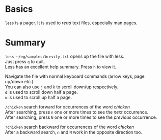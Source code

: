 # Basics

`less` is a pager. It is used to *read* text files, especially man pages.

# Summary

`less ~/eg/samples/brevity.txt` opens up the file with less.  
Just press `q` to quit.  
Less has an excellent help summary. Press `h` to view it.  

Navigate the file with normal keyboard commands (arrow keys, page up/down etc.)  
You can also use `j` and `k` to scroll down/up respectively.  
`d` is used to scroll down half a page.  
`u` is used to scroll up half a page.  

`/chicken` search forward for occurrences of the word *chicken*  
After searching, press `n` one or more times to see the *next* occurrence.  
After searching, press `N` one or more times to see the *previous* occurrence. 

`?chicken` search backward for occurrences of the word *chicken*  
After a backward search, `n` and `N` work in the opposite direction too.
